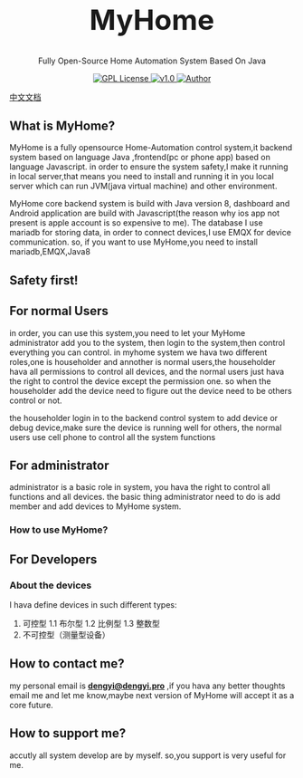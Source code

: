 <h1 align="center" style="font-size:50px;font-weight:bold">MyHome</h1>
<p align="center">Fully Open-Source Home Automation System Based On Java</p>
<p align="center">
    <a href="https://github.com/">
        <img src="https://img.shields.io/badge/license-GPL-blue" alt="GPL License" />
    </a>
    <a href="">
        <img src="https://img.shields.io/badge/version-v1.0.0-green" alt="v1.0">
    </a> 
    <a href="https://github.com/BruceAKABear">
        <img src="https://img.shields.io/badge/author-Brue-blueviolet" alt="Author">
    </a>
</p>

[中文文档](./docs/README_ZH.md)
## What is MyHome?

MyHome is a fully opensource Home-Automation control system,it backend system based on language Java ,frontend(pc or phone app) based on language Javascript.
in order to ensure the system safety,I make it running in local server,that means you need to install and running it in you local server which can run JVM(java virtual machine) and other environment.

MyHome core backend system is build with Java version 8, dashboard and Android application are build with Javascript(the reason why ios app not present is apple account is so expensive to me). The database I use mariadb for storing data, in order to connect devices,I use EMQX for device communication.
so, if you want to use MyHome,you need to install mariadb,EMQX,Java8


## Safety first!



## For normal Users
in order, you can use this system,you need to let your MyHome administrator add you to the system,
then login to the system,then control everything you can control.
in myhome system we hava two different roles,one is householder and annother is normal users,the householder hava all permissions to control all devices,
and the normal users just hava the right to control the device except the permission one.
so when the householder add the device need to figure out the device need to be others control or not.

the householder login in to the backend control system to add device or debug device,make sure the device is running well for others,
the normal users use cell phone to control all the system functions

## For administrator

administrator is a basic role in system, you hava the right to control all functions and all devices.
the basic thing administrator need to do is add member and add devices to MyHome system.

### How to use MyHome?

## For Developers

### About the devices

I hava define devices in such different types:

1. 可控型
    1.1 布尔型
    1.2 比例型
    1.3 整数型
2. 不可控型（测量型设备）


## How to contact me?
my personal email is **dengyi@dengyi.pro** ,if you hava any better thoughts email me and let me know,maybe next 
version of MyHome will accept it as a core future.

## How to support me?

accutly all system develop are by myself. so,you support is very useful for me.

